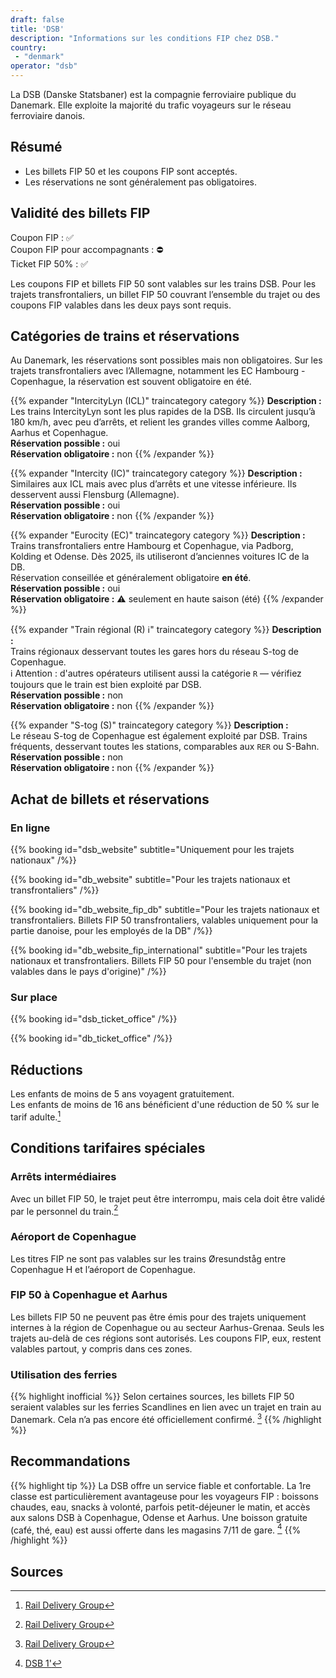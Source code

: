 ```yaml
---
draft: false
title: 'DSB'
description: "Informations sur les conditions FIP chez DSB."
country:
 - "denmark"
operator: "dsb"
---
```


La DSB (Danske Statsbaner) est la compagnie ferroviaire publique du Danemark. Elle exploite la majorité du trafic voyageurs sur le réseau ferroviaire danois.

## Résumé
- Les billets FIP 50 et les coupons FIP sont acceptés.
- Les réservations ne sont généralement pas obligatoires.

## Validité des billets FIP
Coupon FIP : ✅ \
Coupon FIP pour accompagnants : ⛔ \
Ticket FIP 50% : ✅

Les coupons FIP et billets FIP 50 sont valables sur les trains DSB. Pour les trajets transfrontaliers, un billet FIP 50 couvrant l’ensemble du trajet ou des coupons FIP valables dans les deux pays sont requis.

## Catégories de trains et réservations

Au Danemark, les réservations sont possibles mais non obligatoires. Sur les trajets transfrontaliers avec l’Allemagne, notamment les EC Hambourg - Copenhague, la réservation est souvent obligatoire en été.

{{% expander "IntercityLyn (ICL)" traincategory category %}}
**Description :** \
Les trains IntercityLyn sont les plus rapides de la DSB. Ils circulent jusqu’à 180 km/h, avec peu d’arrêts, et relient les grandes villes comme Aalborg, Aarhus et Copenhague. \
**Réservation possible :** oui \
**Réservation obligatoire :** non
{{% /expander %}}

{{% expander "Intercity (IC)" traincategory category %}}
**Description :** \
Similaires aux ICL mais avec plus d’arrêts et une vitesse inférieure. Ils desservent aussi Flensburg (Allemagne). \
**Réservation possible :** oui \
**Réservation obligatoire :** non
{{% /expander %}}

{{% expander "Eurocity (EC)" traincategory category %}}
**Description :** \
Trains transfrontaliers entre Hambourg et Copenhague, via Padborg, Kolding et Odense. Dès 2025, ils utiliseront d’anciennes voitures IC de la DB. \
Réservation conseillée et généralement obligatoire **en été**. \
**Réservation possible :** oui \
**Réservation obligatoire :** ⚠️ seulement en haute saison (été)
{{% /expander %}}

{{% expander "Train régional (R) ℹ️" traincategory category %}}
**Description :** \
Trains régionaux desservant toutes les gares hors du réseau S-tog de Copenhague. \
ℹ️ Attention : d'autres opérateurs utilisent aussi la catégorie `R` — vérifiez toujours que le train est bien exploité par DSB. \
**Réservation possible :** non \
**Réservation obligatoire :** non
{{% /expander %}}

{{% expander "S-tog (S)" traincategory category %}}
**Description :** \
Le réseau S-tog de Copenhague est également exploité par DSB. Trains fréquents, desservant toutes les stations, comparables aux `RER` ou S-Bahn. \
**Réservation possible :** non \
**Réservation obligatoire :** non
{{% /expander %}}

## Achat de billets et réservations

### En ligne

{{% booking id="dsb_website"
    subtitle="Uniquement pour les trajets nationaux"
/%}}

{{% booking id="db_website"
    subtitle="Pour les trajets nationaux et transfrontaliers"
/%}}

{{% booking id="db_website_fip_db"
    subtitle="Pour les trajets nationaux et transfrontaliers. Billets FIP 50 transfrontaliers, valables uniquement pour la partie danoise, pour les employés de la DB"
/%}}

{{% booking id="db_website_fip_international"
    subtitle="Pour les trajets nationaux et transfrontaliers. Billets FIP 50 pour l'ensemble du trajet (non valables dans le pays d'origine)"
/%}}

### Sur place

{{% booking id="dsb_ticket_office" /%}}

{{% booking id="db_ticket_office" /%}}

## Réductions

Les enfants de moins de 5 ans voyagent gratuitement. \
Les enfants de moins de 16 ans bénéficient d'une réduction de 50 % sur le tarif adulte.[^1]

## Conditions tarifaires spéciales

### Arrêts intermédiaires

Avec un billet FIP 50, le trajet peut être interrompu, mais cela doit être validé par le personnel du train.[^1]

### Aéroport de Copenhague

Les titres FIP ne sont pas valables sur les trains Øresundståg entre Copenhague H et l’aéroport de Copenhague.

### FIP 50 à Copenhague et Aarhus

Les billets FIP 50 ne peuvent pas être émis pour des trajets uniquement internes à la région de Copenhague ou au secteur Aarhus-Grenaa. Seuls les trajets au-delà de ces régions sont autorisés. Les coupons FIP, eux, restent valables partout, y compris dans ces zones.

### Utilisation des ferries

{{% highlight inofficial %}}
Selon certaines sources, les billets FIP 50 seraient valables sur les ferries Scandlines en lien avec un trajet en train au Danemark. Cela n’a pas encore été officiellement confirmé. [^1]
{{% /highlight %}}

## Recommandations

{{% highlight tip %}}
La DSB offre un service fiable et confortable. La 1re classe est particulièrement avantageuse pour les voyageurs FIP : boissons chaudes, eau, snacks à volonté, parfois petit-déjeuner le matin, et accès aux salons DSB à Copenhague, Odense et Aarhus. Une boisson gratuite (café, thé, eau) est aussi offerte dans les magasins 7/11 de gare. [^2]
{{% /highlight %}}

## Sources

[^1]: [Rail Delivery Group](https://www.raildeliverygroup.com/rst/europe-and-fip.html#Tips)
[^2]: [DSB 1'](https://www.dsb.dk/find-produkter-og-services/dsb-1-billetter/dsb-1-tillaeg/)
